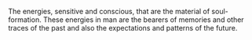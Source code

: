 The energies, sensitive and conscious, that are the material of soul-formation. These energies in man are the bearers of memories and other traces of the past and also the expectations and patterns of the future. 